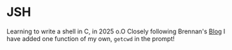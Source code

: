 # JSH
Learning to write a shell in C, in 2025 o.O
Closely following Brennan's [Blog](https://brennan.io/2015/01/16/write-a-shell-in-c/)
I have added one function of my own, `getcwd` in the prompt!